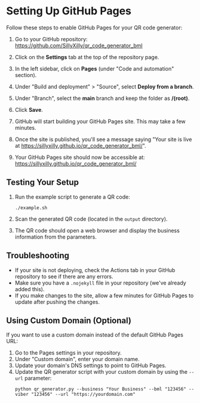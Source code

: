 # Setting Up GitHub Pages

Follow these steps to enable GitHub Pages for your QR code generator:

1. Go to your GitHub repository: https://github.com/SillyXilly/qr_code_generator_bml

2. Click on the **Settings** tab at the top of the repository page.

3. In the left sidebar, click on **Pages** (under "Code and automation" section).

4. Under "Build and deployment" > "Source", select **Deploy from a branch**.

5. Under "Branch", select the **main** branch and keep the folder as **/(root)**.

6. Click **Save**.

7. GitHub will start building your GitHub Pages site. This may take a few minutes.

8. Once the site is published, you'll see a message saying "Your site is live at https://sillyxilly.github.io/qr_code_generator_bml/".

9. Your GitHub Pages site should now be accessible at: https://sillyxilly.github.io/qr_code_generator_bml/

## Testing Your Setup

1. Run the example script to generate a QR code:
   ```
   ./example.sh
   ```

2. Scan the generated QR code (located in the `output` directory).

3. The QR code should open a web browser and display the business information from the parameters.

## Troubleshooting

- If your site is not deploying, check the Actions tab in your GitHub repository to see if there are any errors.
- Make sure you have a `.nojekyll` file in your repository (we've already added this).
- If you make changes to the site, allow a few minutes for GitHub Pages to update after pushing the changes.

## Using Custom Domain (Optional)

If you want to use a custom domain instead of the default GitHub Pages URL:

1. Go to the Pages settings in your repository.
2. Under "Custom domain", enter your domain name.
3. Update your domain's DNS settings to point to GitHub Pages.
4. Update the QR generator script with your custom domain by using the `--url` parameter:
   ```
   python qr_generator.py --business "Your Business" --bml "123456" --viber "123456" --url "https://yourdomain.com"
   ``` 